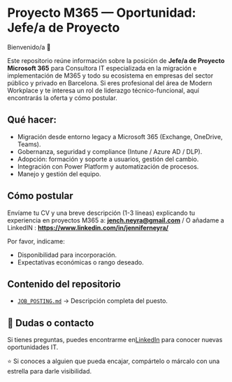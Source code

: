 # Proyecto M365 — Oportunidad: Jefe/a de Proyecto

Bienvenido/a 👋  

Este repositorio reúne información sobre la posición de **Jefe/a de Proyecto Microsoft 365** para Consultora IT especializada en la migración e implementación de M365 y todo su ecosistema en empresas del sector público y privado en Barcelona.
Si eres profesional del área de Modern Workplace y te interesa un rol de liderazgo técnico-funcional, aquí encontrarás la oferta y cómo postular.

## Qué hacer:
- Migración desde entorno legacy a Microsoft 365 (Exchange, OneDrive, Teams).
- Gobernanza, seguridad y compliance (Intune / Azure AD / DLP).
- Adopción: formación y soporte a usuarios, gestión del cambio.
- Integración con Power Platform y automatización de procesos.
- Manejo y gestión del equipo.

## Cómo postular
Envíame tu CV y una breve descripción (1-3 líneas) explicando tu experiencia en proyectos M365 a: **jench.neyra@gmail.com** / O añadame a LinkedIN : **https://www.linkedin.com/in/jenniferneyra/**   

Por favor, indicame:
- Disponibilidad para incorporación.  
- Expectativas económicas o rango deseado.  

## Contenido del repositorio
- [`JOB_POSTING.md`](./JOB_POSTING.md) → Descripción completa del puesto.   

## 💬 Dudas o contacto
Si tienes preguntas, puedes encontrarme en[LinkedIn](https://www.linkedin.com/in/jenniferneyra) para conocer nuevas oportunidades IT.

⭐ Si conoces a alguien que pueda encajar, compártelo o márcalo con una estrella para darle visibilidad.

